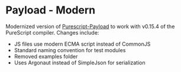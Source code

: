 # Payload - Modern
Modernized version of [Purescript-Payload](https://github.com/hoodunit/purescript-payload#building) to work with v0.15.4 of the PureScript compiler. Changes include: 
- JS files use modern ECMA script instead of CommonJS
- Standard naming convention for test modules
- Removed examples folder
- Uses Argonaut instead of SimpleJson for serialization
